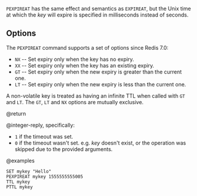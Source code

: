 `PEXPIREAT` has the same effect and semantics as `EXPIREAT`, but the Unix time at which the _key_ will expire is specified in milliseconds instead of seconds.

## Options

The `PEXPIREAT` command supports a set of options since Redis 7.0:

* `NX` -- Set expiry only when the key has no expiry.
* `XX` -- Set expiry only when the key has an existing expiry.
* `GT` -- Set expiry only when the new expiry is greater than the current one.
* `LT` -- Set expiry only when the new expiry is less than the current one.

A non-volatile key is treated as having an infinite TTL when called with `GT` and `LT`.
The `GT`, `LT` and `NX` options are mutually exclusive.

@return

@integer-reply, specifically:

* `1` if the timeout was set.
* `0` if the timeout wasn't set. e.g. _key_ doesn't exist, or the operation was skipped due to the provided arguments.

@examples

```cli
SET mykey "Hello"
PEXPIREAT mykey 1555555555005
TTL mykey
PTTL mykey
```
